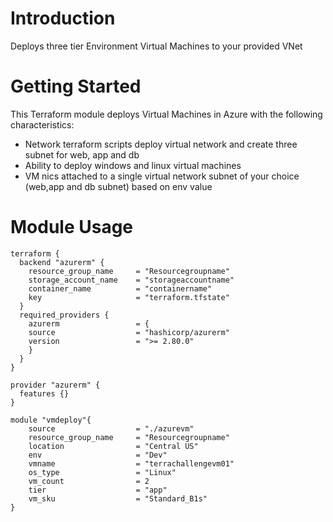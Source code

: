 # Introduction 
Deploys three tier Environment Virtual Machines to your provided VNet
# Getting Started
This Terraform module deploys Virtual Machines in Azure with the following characteristics:
* Network terraform scripts deploy virtual network and create three subnet for web, app and db
* Ability to deploy windows and linux virtual machines
* VM nics attached to a single virtual network subnet of your choice (web,app and db subnet) based on env value
# Module Usage
```
terraform {
  backend "azurerm" {
    resource_group_name     = "Resourcegroupname"
    storage_account_name    = "storageaccountname"
    container_name          = "containername"
    key                     = "terraform.tfstate"
  }
  required_providers {
    azurerm                 = {
    source                  = "hashicorp/azurerm"
    version                 = ">= 2.80.0"
    }
  }
}

provider "azurerm" {
  features {}
}

module "vmdeploy"{
    source                  = "./azurevm"
    resource_group_name     = "Resourcegroupname"
    location                = "Central US"
    env                     = "Dev"
    vmname                  = "terrachallengevm01"
    os_type                 = "Linux"
    vm_count                = 2
    tier                    = "app"
    vm_sku                  = "Standard_B1s"
}
```